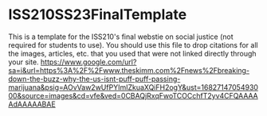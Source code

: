 # ISS210SS23FinalTemplate
This is a template for the ISS210's final webstie on social justice (not required for students to use). You should use this file to drop citations for all the images, articles, etc. that you used that were not linked directly through your site. 
https://www.google.com/url?sa=i&url=https%3A%2F%2Fwww.theskimm.com%2Fnews%2Fbreaking-down-the-buzz-why-the-us-isnt-puff-puff-passing-marijuana&psig=AOvVaw2wUfPYImIZkuaXQiFH2ogY&ust=1682714705493000&source=images&cd=vfe&ved=0CBAQjRxqFwoTCOCchfT2yv4CFQAAAAAdAAAAABAE
